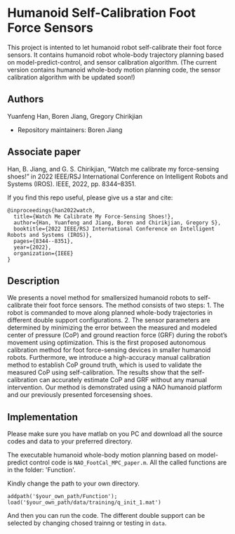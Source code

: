 # Humanoid Self-Calibration Foot Force Sensors
This project is intented to let humanoid robot self-calibrate their foot force sensors. It contains humanoid robot whole-body trajectory planning based on model-predict-control, and sensor calibration algorithm. (The current version contains humanoid whole-body motion planning code, the sensor calibration algorithm with be updated soon!)

## Authors
Yuanfeng Han, Boren Jiang, Gregory Chirikjian
- Repository maintainers: Boren Jiang
## Associate paper

Han, B. Jiang, and G. S. Chirikjian, “Watch me calibrate my force-sensing shoes!” in  2022 IEEE/RSJ International Conference on Intelligent Robots and Systems (IROS).  IEEE, 2022, pp. 8344–8351.

If you find this repo useful, please give us a star and cite:
```
@inproceedings{han2022watch,
  title={Watch Me Calibrate My Force-Sensing Shoes!},
  author={Han, Yuanfeng and Jiang, Boren and Chirikjian, Gregory S},
  booktitle={2022 IEEE/RSJ International Conference on Intelligent Robots and Systems (IROS)},
  pages={8344--8351},
  year={2022},
  organization={IEEE}
}
```
## Description
We presents a novel method for smallersized humanoid robots to self-calibrate their foot force sensors. The method consists of two steps: 1. The robot is commanded to move along planned whole-body trajectories in different double support configurations. 2. The sensor parameters are determined by minimizing the error between the measured and modeled center of pressure (CoP) and ground reaction force (GRF) during the robot’s movement using optimization. This is the first proposed autonomous calibration method for foot force-sensing devices in smaller humanoid robots. Furthermore, we introduce a high-accuracy manual calibration method to establish CoP ground truth, which is used to validate the measured CoP using self-calibration. The results show that the self-calibration can accurately estimate CoP and GRF without any manual intervention. Our method is demonstrated using a NAO humanoid platform and our previously presented forcesensing shoes.

## Implementation
Please make sure you have matlab on you PC and download all the source codes and data to your preferred directory.

The executable humanoid whole-body motion planning based on model-predict control code is `NAO_FootCal_MPC_paper.m`. All the called functions are in the folder: 'Function'.  

Kindly change the path to your own directory. 
```
addpath('$your_own_path/Function');
load('$your_own_path/data/training/q_init_1.mat')
```

And then you can run the code. 
The different double support can be selected by changing chosed trainng or testing in `data`.
